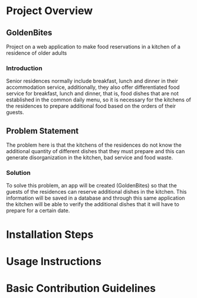 
# Project Overview

## GoldenBites

Project on a web application to make food reservations in a kitchen of a residence of older adults

### Introduction

Senior residences normally include breakfast, lunch and dinner in their accommodation service, additionally, they also offer differentiated food service for breakfast, lunch and dinner, that is, food dishes that are not established in the common daily menu, so it is necessary for the kitchens of the residences to prepare additional food based on the orders of their guests.

## Problem Statement

The problem here is that the kitchens of the residences do not know the additional quantity of different dishes that they must prepare and this can generate disorganization in the kitchen, bad service and food waste.


### Solution

To solve this problem, an app will be created (GoldenBites) so that the guests of the residences can reserve additional dishes in the kitchen. This information will be saved in a database and through this same application the kitchen will be able to verify the additional dishes that it will have to prepare for a certain date.


# Installation Steps

# Usage Instructions

# Basic Contribution Guidelines


